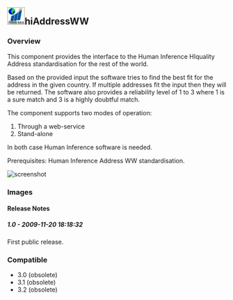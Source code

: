 ## <img src='./logo.jpg' width='40' height='40'>hiAddressWW

### Overview
This component provides the interface to the Human Inference HIquality Address standardisation for the rest of the world.

Based on the provided input the software tries to find the best fit for the address in the given country. If multiple addresses fit the input then they will be returned. The software also provides a reliability level of 1 to 3 where 1 is a sure match and 3 is a highly doubtful match.

The component supports two modes of operation:
1) Through a web-service
2) Stand-alone

In both case Human Inference software is needed.

Prerequisites: Human Inference Address WW standardisation.


![screenshot](https://talendforge.org/exchange/tos/upload_tos/extension-229/screenshot.jpg)
### Images




#### Release Notes

##### 1.0 - 2009-11-20 18:18:32
First public release.
### Compatible
 -  3.0 (obsolete)
 -   3.1 (obsolete)
 -   3.2 (obsolete)